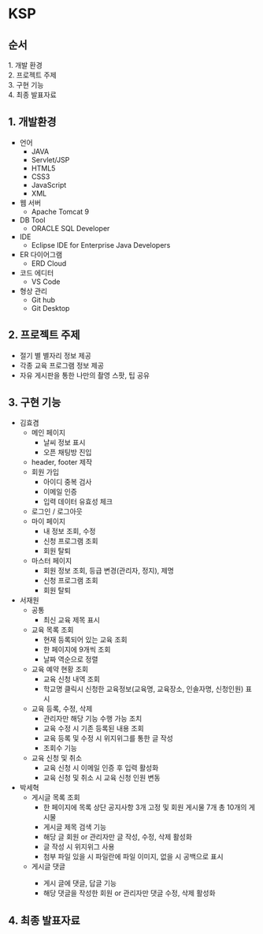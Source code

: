 <h1>KSP</h1>
<h2>순서</h2>
1. 개발 환경<br>
2. 프로젝트 주제<br>
3. 구현 기능<br>
4. 최종 발표자료<br>

<h2>1. 개발환경</h2>
<ul style="list-style-type: square;">
  <li>
    언어
    <ul style="list-style-type: square;">
      <li>
        JAVA
      </li>
      <li>
        Servlet/JSP
      </li>
      <li>
        HTML5
      </li>
      <li>
        CSS3
      </li>
      <li>
        JavaScript
      </li>
      <li>
        XML
      </li>
    </ul>
  </li>
  <li>
    웹 서버
    <ul>
      <li>Apache Tomcat 9</li>
    </ul>
  </li>
  <li>
    DB Tool
    <ul>
      <li>ORACLE SQL Developer</li>
    </ul>
  </li>
  <li>
    IDE
    <ul>
      <li>Eclipse IDE for Enterprise Java Developers</li>
    </ul>
  </li>
  <li>
    ER 다이어그램
    <ul>
      <li>ERD Cloud</li>
    </ul>
  </li>
  <li>
    코드 에디터
    <ul>
      <li>VS Code</li>
    </ul>
  </li>
  <li>
    형상 관리
    <ul>
      <li>Git hub</li>
      <li>Git Desktop</li>
    </ul>
  </li>
</ul>

<h2>2. 프로젝트 주제</h2>
<ul>
  <li>
    절기 별 별자리 정보 제공
  </li>
  <li>
    각종 교육 프로그램 정보 제공  
  </li>
  <li>
    자유 게시판을 통한 나만의 촬영 스팟, 팁 공유
  </li>
</ul>

<h2>3. 구현 기능</h2>
<ul>
  <li>
    김효겸
    <ul>
      <li>
        메인 페이지
        <ul>
          <li>
            날씨 정보 표시
          </li>
          <li>
            오픈 채팅방 진입
          </li>
        </ul>
      </li>
      <li>header, footer 제작</li>
      <li>
        회원 가입
        <ul>
          <li>
            아이디 중복 검사
          </li>
          <li>
            이메일 인증
          </li>
          <li>
            입력 데이터 유효성 체크
          </li>
        </ul>
      </li>
      <li>로그인 / 로그아웃</li>
      <li>
        마이 페이지
        <ul>
          <li>
            내 정보 조회, 수정
          </li>
          <li>
            신청 프로그램 조회
          </li>
          <li>
            회원 탈퇴
          </li>
        </ul>
      </li>
      <li>
        마스터 페이지
        <ul>
          <li>
            회원 정보 조회, 등급 변경(관리자, 정지), 제명
          </li>
          <li>
            신청 프로그램 조회
          </li>
          <li>
            회원 탈퇴
          </li>
        </ul>
      </li>
    </ul>
  </li>
  <li>
    서재원
    <ul>
      <li>
        공통
        <ul>
          <li>
            최신 교육 제목 표시
          </li>
        </ul>
      </li>
    </ul>
    <ul>
      <li>
        교육 목록 조회
        <ul>
          <li>
            현재 등록되어 있는 교육 조회
          </li>
          <li>
            한 페이지에 9개씩 조회
          </li>
          <li>
            날짜 역순으로 정렬
          </li>
        </ul>
      </li>
    </ul>
    <ul>
      <li>
        교육 예약 현황 조회
        <ul>
          <li>
            교육 신청 내역 조회
          </li>
          <li>
            학교명 클릭시 신청한 교육정보(교육명, 교육장소, 인솔자명, 신청인원) 표시
          </li>
        </ul>
      </li>
    </ul>
    <ul>
      <li>
        교육 등록, 수정, 삭제
        <ul>
          <li>
            관리자만 해당 기능 수행 가능 조치
          </li>
          <li>
            교육 수정 시 기존 등록된 내용 조회
          </li>
          <li>
            교육 등록 및 수정 시 위지위그를 통한 글 작성
          </li>
          <li>
            조회수 기능 
          </li>
        </ul>
      </li>
    </ul>
    <ul>
      <li>
        교육 신청 및 취소
        <ul>
          <li>
            교육 신청 시 이메일 인증 후 입력 활성화
          </li>
          <li>
            교육 신청 및 취소 시 교육 신청 인원 변동
          </li>
        </ul>
      </li>
    </ul>
  </li>
  <li>
    박세혁
    <ul>
      <li>
        게시글 목록 조회
        <ul>
          <li>
            한 페이지에 목록 상단 공지사항 3개 고정 및 회원 게시물 7개 총 10개의 게시물
          </li>
          <li>
            게시글 제목 검색 기능
          </li>
        <li>
          해당 글 회원 or 관리자만 글 작성, 수정, 삭제 활성화
        </li>
          <li>
            글 작성 시 위지위그 사용
          </li>
          <li>
            첨부 파일 있을 시 파일란에 파일 이미지, 없을 시 공백으로 표시
          </li>
        </ul>
      </li>
      <li>
        게시글 댓글
      </li>
      <ul>
        <li>
        게시 글에 댓글, 답글 기능  
          </li>
        <li>        
          해당 댓글을 작성한 회원 or 관리자만 댓글 수정, 삭제 활성화
        </li>
      </ul>
    </ul>
  </li>
</ul>

<h2>4. 최종 발표자료</h2>
